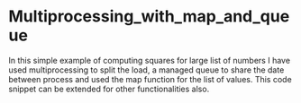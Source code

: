 # Multiprocessing_with_map_and_queue
In this simple example of computing squares for large list of numbers I have used multiprocessing to split the load, a managed queue to share the date between process and used the map function for the list of values. This code snippet can be extended for other functionalities also.
